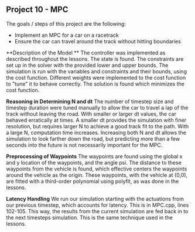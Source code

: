 Project 10 - MPC
---
The goals / steps of this project are the following:

* Implement an MPC for a car on a racetrack
* Ensure the car can travel around the track without hitting boundaries

**Description of the Model **
The controller was implemented as described throughout the lessons. The state is found. The constraints are set up in the solver with the provided lower and upper bounds. The simulation is run with the variables and constraints and their bounds, using the cost function. Different weights were implemented to the cost function to "tune" it to behave correctly. The solution is found which minimizes the cost function. 

**Reasoning in Determining N and dt**
The number of timestep size and timestep duration were tuned manually to allow the car to travel a lap of the track without leaving the road. With smaller or larger dt values, the car behaved erratically at times. A smaller dt provides the simulation with finer resolution, but requires larger N to achieve a good track fit to the path. With a large N, computation time increases. Increasing both N and dt allows the simulation to look farther down the road, but predicting more than a few seconds into the future is not necessarily important for the MPC.

**Preprocessing of Waypoints**
The waypoints are found using the global x and y location of the waypoints, and the angle psi. The distance to these waypoints from the vehicle is found, which effective centers the waypoints around the vehicle as the origin. These waypoints, with the vehicle at (0,0), are fitted with a third-order polynomial using polyfit, as was done in the lessons. 

**Latency Handling**
We run our simulation starting with the actuations from our previous timestep, which accounts for latency. This is in MPC.cpp, lines 102-105. This way, the results from the current simulation are fed back in to the next timesteps simulation. This is the same technique used in the lessons. 



